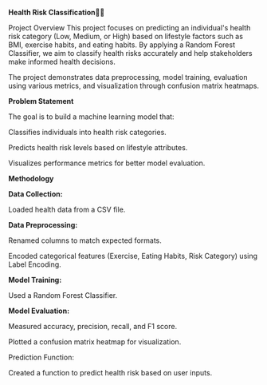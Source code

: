 **Health Risk Classification🧑‍⚕️**

 Project Overview
This project focuses on predicting an individual's health risk category (Low, Medium, or High) based on lifestyle factors such as BMI, exercise habits, and eating habits. By applying a Random Forest Classifier, we aim to classify health risks accurately and help stakeholders make informed health decisions.

The project demonstrates data preprocessing, model training, evaluation using various metrics, and visualization through confusion matrix heatmaps.

**Problem Statement**


The goal is to build a machine learning model that:

Classifies individuals into health risk categories.

Predicts health risk levels based on lifestyle attributes.

Visualizes performance metrics for better model evaluation.

 **Methodology**

 
**Data Collection:**

Loaded health data from a CSV file.

**Data Preprocessing:**

Renamed columns to match expected formats.

Encoded categorical features (Exercise, Eating Habits, Risk Category) using Label Encoding.

**Model Training:**

Used a Random Forest Classifier.

**Model Evaluation:**

Measured accuracy, precision, recall, and F1 score.

Plotted a confusion matrix heatmap for visualization.

Prediction Function:

Created a function to predict health risk based on user inputs.
